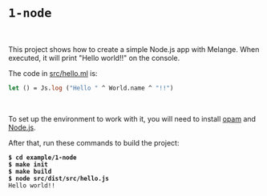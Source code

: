 # `1-node`

<br>

This project shows how to create a simple Node.js app with Melange. When
executed, it will print "Hello world!!" on the console.

The code in [src/hello.ml](./src/hello.ml) is:

```ocaml
let () = Js.log ("Hello " ^ World.name ^ "!!")
```

<br>

To set up the environment to work with it, you will need to install
[opam](https://opam.ocaml.org/) and [Node.js](https://nodejs.org/).

After that, run these commands to build the project:

<pre><code><b>$ cd example/1-node</b>
<b>$ make init</b>
<b>$ make build</b>
<b>$ node src/dist/src/hello.js</b>
Hello world!!
</code></pre>
